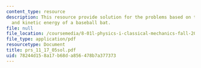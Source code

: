 ```yaml
---
content_type: resource
description: This resource provide solution for the problems based on the momentum
  and kinetic energy of a baseball bat.
file: null
file_location: /coursemedia/8-01l-physics-i-classical-mechanics-fall-2005/78244d158a17b68da856478b7a377373_prs_11_17_05sol.pdf
file_type: application/pdf
resourcetype: Document
title: prs_11_17_05sol.pdf
uid: 78244d15-8a17-b68d-a856-478b7a377373
---
```

